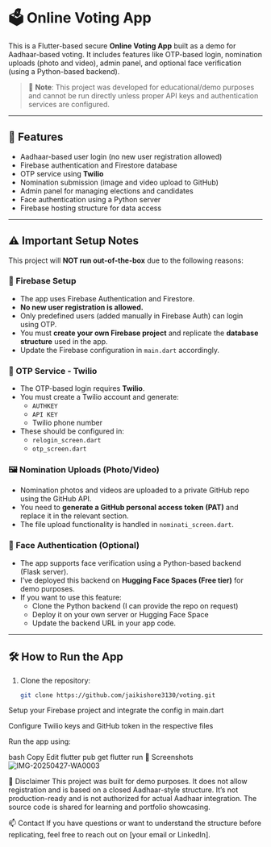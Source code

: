 # 🗳️ Online Voting App

This is a Flutter-based secure **Online Voting App** built as a demo for Aadhaar-based voting. It includes features like OTP-based login, nomination uploads (photo and video), admin panel, and optional face verification (using a Python-based backend).

> 🔐 **Note**: This project was developed for educational/demo purposes and cannot be run directly unless proper API keys and authentication services are configured.

---

## 🚀 Features

- Aadhaar-based user login (no new user registration allowed)
- Firebase authentication and Firestore database
- OTP service using **Twilio**
- Nomination submission (image and video upload to GitHub)
- Admin panel for managing elections and candidates
- Face authentication using a Python server
- Firebase hosting structure for data access

---

## ⚠️ Important Setup Notes

This project will **NOT run out-of-the-box** due to the following reasons:

### 🔑 Firebase Setup
- The app uses Firebase Authentication and Firestore.
- **No new user registration is allowed.**
- Only predefined users (added manually in Firebase Auth) can login using OTP.
- You must **create your own Firebase project** and replicate the **database structure** used in the app.
- Update the Firebase configuration in `main.dart` accordingly.

### 🔐 OTP Service - Twilio
- The OTP-based login requires **Twilio**.
- You must create a Twilio account and generate:
  - `AUTHKEY`
  - `API KEY`
  - Twilio phone number
- These should be configured in:
  - `relogin_screen.dart`
  - `otp_screen.dart`

### 🖼️ Nomination Uploads (Photo/Video)
- Nomination photos and videos are uploaded to a private GitHub repo using the GitHub API.
- You need to **generate a GitHub personal access token (PAT)** and replace it in the relevant section.
- The file upload functionality is handled in `nominati_screen.dart`.

### 🧠 Face Authentication (Optional)
- The app supports face verification using a Python-based backend (Flask server).
- I’ve deployed this backend on **Hugging Face Spaces (Free tier)** for demo purposes.
- If you want to use this feature:
  - Clone the Python backend (I can provide the repo on request)
  - Deploy it on your own server or Hugging Face Space
  - Update the backend URL in your app code.

---

## 🛠️ How to Run the App

1. Clone the repository:
   ```bash
   git clone https://github.com/jaikishore3130/voting.git
Setup your Firebase project and integrate the config in main.dart

Configure Twilio keys and GitHub token in the respective files

Run the app using:

bash
Copy
Edit
flutter pub get
flutter run
📸 Screenshots
![IMG-20250427-WA0003](https://github.com/user-attachments/assets/ea11d8f2-3aaf-4445-a6f6-4ab9e71e7d8c)


🤝 Disclaimer
This project was built for demo purposes. It does not allow registration and is based on a closed Aadhaar-style structure. It’s not production-ready and is not authorized for actual Aadhaar integration. The source code is shared for learning and portfolio showcasing.

📫 Contact
If you have questions or want to understand the structure before replicating, feel free to reach out on [your email or LinkedIn].

